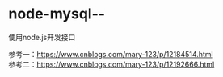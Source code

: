 # node-mysql--
使用node.js开发接口

参考一：https://www.cnblogs.com/mary-123/p/12184514.html <br/>
参考二：https://www.cnblogs.com/mary-123/p/12192666.html
